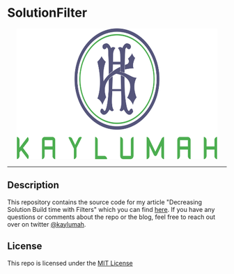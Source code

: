 # SolutionFilter

<p align="center">
  <img alt="Kaylumah Logo" width="460" height="300" src="logo.svg">
</p>

---

## Description

This repository contains the source code for my article "Decreasing Solution Build time with Filters" which you can find [here](https://kaylumah.nl/2021/07/17/decreasing-solution-build-time-with-filters.html).
If you have any questions or comments about the repo or the blog, feel free to reach out over on twitter [@kaylumah](https://twitter.com/kaylumah).

## License

This repo is licensed under the [MIT License](LICENSE)